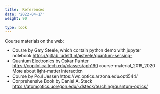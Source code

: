```yaml
---
title:  References
date: '2022-04-17'
weight: 90

type: book
---
```

Course materials on the web:
- Cousre by Gary Steele, which contain python demo with jupyter notebook  https://gitlab.tudelft.nl/gsteele/quantum-sensing-
- Quantum Electronics by Oskar Painter https://copilot.caltech.edu/classes/aph190
course-material_2019_2020
More about light-matter interaction
- Course by Poul Jessen https://wp.optics.arizona.edu/opti544/
- Conprehensive Book by Daniel A. Steck https://atomoptics.uoregon.edu/~dsteck/teaching/quantum-optics/
